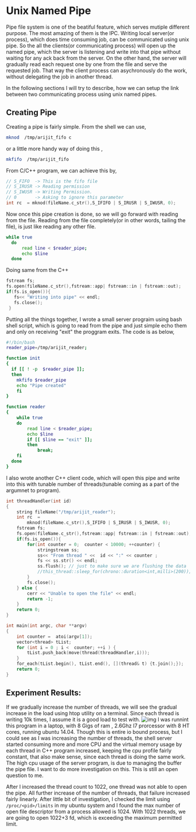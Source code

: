 # Unix Named Pipe
Pipe file system is one of the beatiful feature, which serves mutiple different purpose. The most amazing of them is the IPC. Writing local server(or process), which does time consuming job, can be communicated using unix pipe. So the all the clients(or communicating process) will open up the named pipe, which the server is listening and write into that pipe without waiting for any ack back from the server. On the other hand, the server will gradually read each request one by one from the file and serve the requested job. That way the client process can asychronously do the work, without delegating the job in another thread. 

In the following sections I will try to describe, how we can setup the link between two communicating process using unix named pipes.

## Creating Pipe
Creating a pipe is fairly simple. From the shell we can use,
```bash
mknod  /tmp/arijit_fifo c
```
or a little more handy way of doing this , 
```bash
mkfifo  /tmp/arijit_fifo 
```
From C/C++ program, we can achieve this by,
```C++
// S_FIFO  -> This is the fifo file
// S_IRUSR -> Reading permission
// S_IWUSR -> Writing Permission.
// 0       -> Asking to ignore this parameter
int rc  = mknod(fileName.c_str(),S_IFIFO | S_IRUSR | S_IWUSR, 0);
```

Now once this pipe creation is done, so we will go forward with reading from the file. Reading from the file completely(or in other words, tailing the file), is just like reading any other file. 
```bash
while true
  do 
	  read line < $reader_pipe;
	  echo $line
  done
```
Doing same from the C++
```C
fstream fs; 
fs.open(fileName.c_str(),fstream::app| fstream::in | fstream::out);
if(fs.is_open()){
   fs<< "Writing into pipe" << endl;
   fs.close();
 }
```
Putting all the things together, I wrote a small server prograim using bash shell script, which is going to read from the pipe and just simple echo them and only on receiving "exit" the proggram exits.  The code is  as below,
```bash
#!/bin/bash
reader_pipe=/tmp/arijit_reader;

function init 
{
  if [[ ! -p  $reader_pipe ]]; 
  then 
    mkfifo $reader_pipe
    echo "Pipe created" 
	fi
}

function reader 
{
	while true
	do 
		read line < $reader_pipe;
		echo $line
		if [[ $line == "exit" ]];
		then 
			break;
    fi
  done
}
```

I also wrote another C++ client code, which will open this pipe and write into this with tunable number of threads(tunable coming as a part of the argumnet to program).
```C
int threadHandler(int id)
{
	string fileName("/tmp/arijit_reader");
	int rc  = 
		mknod(fileName.c_str(),S_IFIFO | S_IRUSR | S_IWUSR, 0);
    fstream fs; 
	fs.open(fileName.c_str(),fstream::app| fstream::in | fstream::out);
	if(fs.is_open()){
		for(int counter = 0;  counter < 10000; ++counter) {
		    stringstream ss;
			ss<< "From thread " <<  id << ":" << counter ;
			fs << ss.str() << endl;
			ss.flush(); // just to make sure we are flushing the data 
			//this_thread::sleep_for(chrono::duration<int,milli>(200));
		}
		fs.close();
	} else {
		cerr << "Unable to open the file" << endl;
		return -1;
	}
	return 0;
}

int main(int argc, char **argv) 
{
	int counter =  atoi(argv[1]);
	vector<thread> tList; 
	for (int i = 0 ; i <  counter; ++i ) {
		tList.push_back(move(thread(threadHandler,i)));
	}	
	for_each(tList.begin(), tList.end(), [](thread& t) {t.join();});
	return 0;
}

```
## Experiment Results:

If we gradually increase the number of threads, we will see the gradual increase in the load using htop utility on a terminal. Since each thread is writing 10k times, I assume it is a good load to test with.
![img](https://arijitvt.github.io/images/general.png)
I was runnint this program in a laptop, with 8 Gigs of ram , 2.6Ghz I7 prorcessor with 8 HT cores, running ubuntu 14.04. Though this is entire io bound process, but I could see as I was increasing the number of threads, the shell server started consuming more and more CPU and the virtual memory usage by each thread in C++ program increased, keeping the cpu profile fairly constant, that also make sense, since each thread is doing  the same work. The high cpu usage of the server program, is due to managing the buffer the pipe file. I want to do more investigation on this. This is still an open question to me.

After I increased the thread count to 1022, one thread was not able to open the pipe. All further increase of the number of threads, that failure increased fairly linearly. After little bit  of investigation, I checked the limit using `/proc/<pid>/limits` in my ubuntu system and I found the max number of open file descriptor from a process allowed is 1024. With 1022 threads, we are going to open 1022+3 fd, which is exceeding the maximum permitted limit. 

